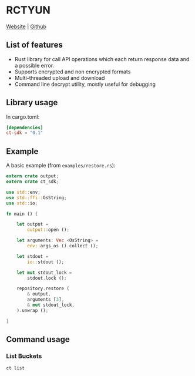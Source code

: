 # RCTYUN

[Website](https://rctyun.gitai.me) | [Github](https://github.com/GitaiQAQ/RCTYUN)


## List of features

* Rust library for call API operations which each return response data and a possible error.
* Supports encrypted and non encrypted formats
* Multi-threaded upload and download
* Command line decrypt utility, mostly useful for debugging

## Library usage

In cargo.toml:

```toml
[dependencies]
ct-sdk = "0.1"
```

## Example

A basic example (from `examples/restore.rs`):

```rust
extern crate output;
extern crate ct_sdk;

use std::env;
use std::ffi::OsString;
use std::io;

fn main () {

	let output =
		output::open ();

	let arguments: Vec <OsString> =
		env::args_os ().collect ();

	let stdout =
		io::stdout ();

	let mut stdout_lock =
		stdout.lock ();

	repository.restore (
		& output,
		arguments [3],
		& mut stdout_lock,
	).unwrap ();

}
```

## Command usage

### List Buckets


```sh
ct list 
```